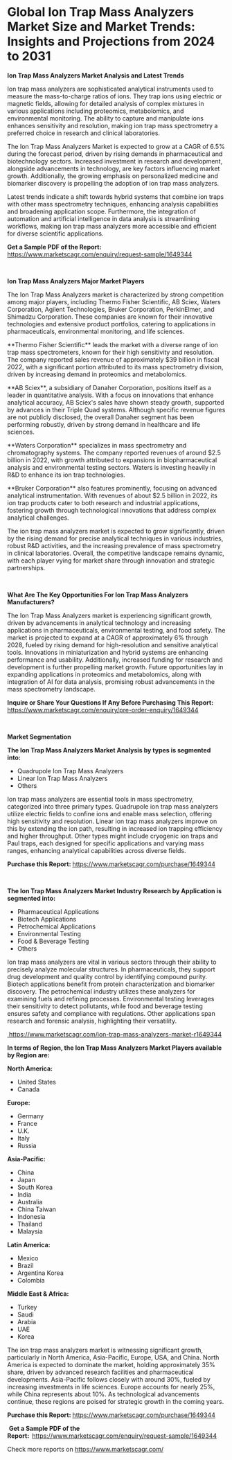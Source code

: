 <p><h1>Global Ion Trap Mass Analyzers Market Size and Market Trends: Insights and Projections from 2024 to 2031</h1></p><p><strong>Ion Trap Mass Analyzers Market Analysis and Latest Trends</strong></p>
<p><p>Ion trap mass analyzers are sophisticated analytical instruments used to measure the mass-to-charge ratios of ions. They trap ions using electric or magnetic fields, allowing for detailed analysis of complex mixtures in various applications including proteomics, metabolomics, and environmental monitoring. The ability to capture and manipulate ions enhances sensitivity and resolution, making ion trap mass spectrometry a preferred choice in research and clinical laboratories.</p><p>The Ion Trap Mass Analyzers Market is expected to grow at a CAGR of 6.5% during the forecast period, driven by rising demands in pharmaceutical and biotechnology sectors. Increased investment in research and development, alongside advancements in technology, are key factors influencing market growth. Additionally, the growing emphasis on personalized medicine and biomarker discovery is propelling the adoption of ion trap mass analyzers. </p><p>Latest trends indicate a shift towards hybrid systems that combine ion traps with other mass spectrometry techniques, enhancing analysis capabilities and broadening application scope. Furthermore, the integration of automation and artificial intelligence in data analysis is streamlining workflows, making ion trap mass analyzers more accessible and efficient for diverse scientific applications.</p></p>
<p><strong>Get a Sample PDF of the Report:&nbsp;</strong> <a href="https://www.marketscagr.com/enquiry/request-sample/1649344?utm_campaign=1789&utm_medium=2&utm_source=Github&utm_content=ia&utm_term=29122024&utm_id=ion-trap-mass-analyzers">https://www.marketscagr.com/enquiry/request-sample/1649344</a></p>
<p>&nbsp;</p>
<p><strong>Ion Trap Mass Analyzers Major Market Players</strong></p>
<p><p>The Ion Trap Mass Analyzers market is characterized by strong competition among major players, including Thermo Fisher Scientific, AB Sciex, Waters Corporation, Agilent Technologies, Bruker Corporation, PerkinElmer, and Shimadzu Corporation. These companies are known for their innovative technologies and extensive product portfolios, catering to applications in pharmaceuticals, environmental monitoring, and life sciences.</p><p>**Thermo Fisher Scientific** leads the market with a diverse range of ion trap mass spectrometers, known for their high sensitivity and resolution. The company reported sales revenue of approximately $39 billion in fiscal 2022, with a significant portion attributed to its mass spectrometry division, driven by increasing demand in proteomics and metabolomics.</p><p>**AB Sciex**, a subsidiary of Danaher Corporation, positions itself as a leader in quantitative analysis. With a focus on innovations that enhance analytical accuracy, AB Sciex's sales have shown steady growth, supported by advances in their Triple Quad systems. Although specific revenue figures are not publicly disclosed, the overall Danaher segment has been performing robustly, driven by strong demand in healthcare and life sciences.</p><p>**Waters Corporation** specializes in mass spectrometry and chromatography systems. The company reported revenues of around $2.5 billion in 2022, with growth attributed to expansions in biopharmaceutical analysis and environmental testing sectors. Waters is investing heavily in R&D to enhance its ion trap technologies.</p><p>**Bruker Corporation** also features prominently, focusing on advanced analytical instrumentation. With revenues of about $2.5 billion in 2022, its ion trap products cater to both research and industrial applications, fostering growth through technological innovations that address complex analytical challenges.</p><p>The ion trap mass analyzers market is expected to grow significantly, driven by the rising demand for precise analytical techniques in various industries, robust R&D activities, and the increasing prevalence of mass spectrometry in clinical laboratories. Overall, the competitive landscape remains dynamic, with each player vying for market share through innovation and strategic partnerships.</p></p>
<p>&nbsp;</p>
<p><strong>What Are The Key Opportunities For Ion Trap Mass Analyzers Manufacturers?</strong></p>
<p><p>The Ion Trap Mass Analyzers market is experiencing significant growth, driven by advancements in analytical technology and increasing applications in pharmaceuticals, environmental testing, and food safety. The market is projected to expand at a CAGR of approximately 6% through 2028, fueled by rising demand for high-resolution and sensitive analytical tools. Innovations in miniaturization and hybrid systems are enhancing performance and usability. Additionally, increased funding for research and development is further propelling market growth. Future opportunities lay in expanding applications in proteomics and metabolomics, along with integration of AI for data analysis, promising robust advancements in the mass spectrometry landscape.</p></p>
<p><strong>Inquire or Share Your Questions If Any Before Purchasing This Report:</strong> <a href="https://www.marketscagr.com/enquiry/pre-order-enquiry/1649344?utm_campaign=1789&utm_medium=2&utm_source=Github&utm_content=ia&utm_term=29122024&utm_id=ion-trap-mass-analyzers">https://www.marketscagr.com/enquiry/pre-order-enquiry/1649344</a></p>
<p>&nbsp;</p>
<p><strong>Market Segmentation</strong></p>
<p><strong>The Ion Trap Mass Analyzers Market Analysis by types is segmented into:</strong></p>
<p><ul><li>Quadrupole Ion Trap Mass Analyzers</li><li>Linear Ion Trap Mass Analyzers</li><li>Others</li></ul></p>
<p><p>Ion trap mass analyzers are essential tools in mass spectrometry, categorized into three primary types. Quadrupole ion trap mass analyzers utilize electric fields to confine ions and enable mass selection, offering high sensitivity and resolution. Linear ion trap mass analyzers improve on this by extending the ion path, resulting in increased ion trapping efficiency and higher throughput. Other types might include cryogenic ion traps and Paul traps, each designed for specific applications and varying mass ranges, enhancing analytical capabilities across diverse fields.</p></p>
<p><strong>Purchase this Report:&nbsp;</strong><a href="https://www.marketscagr.com/purchase/1649344?utm_campaign=1789&utm_medium=2&utm_source=Github&utm_content=ia&utm_term=29122024&utm_id=ion-trap-mass-analyzers">https://www.marketscagr.com/purchase/1649344</a></p>
<p>&nbsp;</p>
<p><strong>The Ion Trap Mass Analyzers Market Industry Research by Application is segmented into:</strong></p>
<p><ul><li>Pharmaceutical Applications</li><li>Biotech Applications</li><li>Petrochemical Applications</li><li>Environmental Testing</li><li>Food & Beverage Testing</li><li>Others</li></ul></p>
<p><p>Ion trap mass analyzers are vital in various sectors through their ability to precisely analyze molecular structures. In pharmaceuticals, they support drug development and quality control by identifying compound purity. Biotech applications benefit from protein characterization and biomarker discovery. The petrochemical industry utilizes these analyzers for examining fuels and refining processes. Environmental testing leverages their sensitivity to detect pollutants, while food and beverage testing ensures safety and compliance with regulations. Other applications span research and forensic analysis, highlighting their versatility.</p></p>
<p><a href="https://www.marketscagr.com/ion-trap-mass-analyzers-market-r1649344?utm_campaign=1789&utm_medium=2&utm_source=Github&utm_content=ia&utm_term=29122024&utm_id=ion-trap-mass-analyzers">&nbsp;https://www.marketscagr.com/ion-trap-mass-analyzers-market-r1649344</a></p>
<p><strong>In terms of Region, the Ion Trap Mass Analyzers Market Players available by Region are:</strong></p>
<p>
    <p> <strong> North America: </strong>
        <ul>
            <li>United States</li>
            <li>Canada</li>
        </ul>
        </p> 
    <p> <strong> Europe: </strong>
        <ul>
            <li>Germany</li>
            <li>France</li>
            <li>U.K.</li>
            <li>Italy</li>
            <li>Russia</li>
        </ul>
        </p> 
    <p> <strong> Asia-Pacific: </strong>
        <ul>
            <li>China</li>
            <li>Japan</li>
            <li>South Korea</li>
            <li>India</li>
            <li>Australia</li>
            <li>China Taiwan</li>
            <li>Indonesia</li>
            <li>Thailand</li>
            <li>Malaysia</li>
        </ul>
        </p> 
    <p> <strong> Latin America: </strong>
        <ul>
            <li>Mexico</li>
            <li>Brazil</li>
            <li>Argentina Korea</li>
            <li>Colombia</li>
        </ul>
        </p> 
    <p> <strong> Middle East & Africa: </strong>
        <ul>
            <li>Turkey</li>
            <li>Saudi</li>
            <li>Arabia</li>
            <li>UAE</li>
            <li>Korea</li>
        </ul>
    </p>
    </p>
<p><p>The ion trap mass analyzers market is witnessing significant growth, particularly in North America, Asia-Pacific, Europe, USA, and China. North America is expected to dominate the market, holding approximately 35% share, driven by advanced research facilities and pharmaceutical developments. Asia-Pacific follows closely with around 30%, fueled by increasing investments in life sciences. Europe accounts for nearly 25%, while China represents about 10%. As technological advancements continue, these regions are poised for strategic growth in the coming years.</p></p>
<p><strong>Purchase this Report: </strong><a href="https://www.marketscagr.com/purchase/1649344?utm_campaign=1789&utm_medium=2&utm_source=Github&utm_content=ia&utm_term=29122024&utm_id=ion-trap-mass-analyzers">https://www.marketscagr.com/purchase/1649344</a></p>
<p>&nbsp;<strong>Get a Sample PDF of the Report:&nbsp;&nbsp;</strong><a href="https://www.marketscagr.com/enquiry/request-sample/1649344?utm_campaign=1789&utm_medium=2&utm_source=Github&utm_content=ia&utm_term=29122024&utm_id=ion-trap-mass-analyzers">https://www.marketscagr.com/enquiry/request-sample/1649344</a></p>
<p><strong></strong></p>
<p>Check more reports on <a href="https://www.marketscagr.com/?utm_campaign=1789&utm_medium=2&utm_source=Github&utm_content=ia&utm_term=29122024&utm_id=ion-trap-mass-analyzers">https://www.marketscagr.com/</a></p>